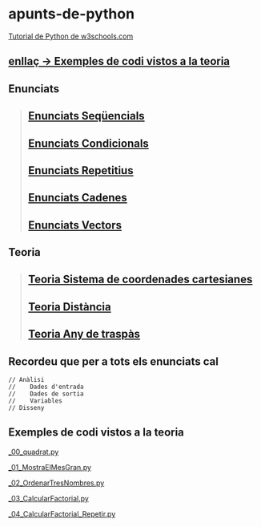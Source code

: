 # apunts-de-python

[Tutorial de Python de w3schools.com](https://joanpardogine.github.io/apunts-de-python/python-tutorial.html)


## [enllaç -> Exemples de codi vistos a la teoria](#exemples-de-codi-vistos-a-la-teoria)

## Enunciats

> ## [Enunciats Seqüencials](./01-enunciats-sequencials.md)
> 
> ## [Enunciats Condicionals](./02-enunciats-condicionals.md)
> 
> ## [Enunciats Repetitius](./03-enunciats-repetitius.md)
> 
> ## [Enunciats Cadenes](./04-enunciats-cadenes.md)
> 
> ## [Enunciats Vectors](./05-enunciats-vectors.md)


## Teoria

> ## [Teoria **Sistema de coordenades cartesianes**](./teoria/teo-01-sistema-coordenades-cartesianes.md)
>
> ## [Teoria **Distància**](./teoria/teo-02-distancia.md)
>
> ## [Teoria **Any de traspàs**](./teoria/teo-03-any-de-traspas.md)

## Recordeu que per a tots els enunciats cal

   ```
   // Anàlisi
   // 	 Dades d'entrada
   // 	 Dades de sortia
   // 	 Variables
   // Disseny
   ```


## Exemples de codi vistos a la teoria

[_00_quadrat.py](./fitxers/_00_quadrat.py)

[_01_MostraElMesGran.py](./fitxers/_01_MostraElMesGran.py)

[_02_OrdenarTresNombres.py](./fitxers/_02_OrdenarTresNombres.py)

[_03_CalcularFactorial.py](./fitxers/_03_CalcularFactorial.py)

[_04_CalcularFactorial_Repetir.py](./fitxers/_04_CalcularFactorial_Repetir.py)
